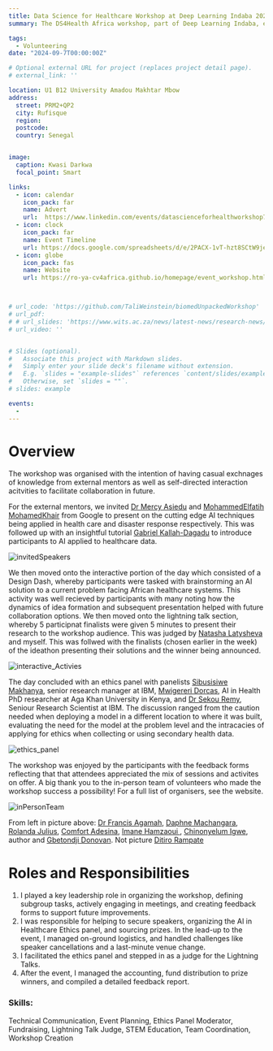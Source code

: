 ```yaml
---
title: Data Science for Healthcare Workshop at Deep Learning Indaba 2024
summary: The DS4Health Africa workshop, part of Deep Learning Indaba, explores deep learning's role in transforming African healthcare through collaboration and knowledge exchange. 

tags:
  - Volunteering
date: "2024-09-7T00:00:00Z"

# Optional external URL for project (replaces project detail page).
# external_link: ''

location: U1 B12 University Amadou Makhtar Mbow
address:
  street: PRM2+QP2
  city: Rufisque
  region: 
  postcode:
  country: Senegal


image:
  caption: Kwasi Darkwa
  focal_point: Smart

links:
  - icon: calendar
    icon_pack: far
    name: Advert
    url:  https://www.linkedin.com/events/datascienceforhealthworkshop7237104016520806401/comments/
  - icon: clock
    icon_pack: far
    name: Event Timeline
    url: https://docs.google.com/spreadsheets/d/e/2PACX-1vT-hzt8SCtW9jefQaRqrlbqQmRYtNz1ITH0pX2SVNduiWumZ-l5aS8LLc_BvSEvPrfW3Dk4M041Q4CM/pubhtml?gid=2136432519&single=true
  - icon: globe
    icon_pack: fas
    name: Website
    url: https://ro-ya-cv4africa.github.io/homepage/event_workshop.html



# url_code: 'https://github.com/TaliWeinstein/biomedUnpackedWorkshop'
# url_pdf: 
# # url_slides: 'https://www.wits.ac.za/news/latest-news/research-news/2021/2021-11/eie-open-day-2021.html'
# url_video: ''


# Slides (optional).
#   Associate this project with Markdown slides.
#   Simply enter your slide deck's filename without extension.
#   E.g. `slides = "example-slides"` references `content/slides/example-slides.md`.
#   Otherwise, set `slides = ""`.
# slides: example

events:
  - 
---
```



# Overview

The workshop was organised with the intention of having casual exchnages of knowledge from external mentors as well as self-directed interaction acitvities to facilitate collaboration in future. 

For the external mentors, we invited [Dr Mercy Asiedu](https://www.linkedin.com/in/mercy-n-asiedu/) and [MohammedElfatih MohamedKhair](https://www.linkedin.com/in/mohammedelfatih-mohamedkhair-0b29b4169/) from Google to present on the cutting edge AI techniques being applied in health care and disaster response respectively. This was followed up with an insightful tutorial [Gabriel Kallah-Dagadu](https://scholar.google.com/citations?user=tjlP04EAAAAJ&hl=en) to introduce participants to AI applied to healthcare data. 


![invitedSpeakers](invitedSpeakers.png)

We then moved onto the interactive portion of the day which consisted of a Design Dash, whereby participants were tasked with brainstorming an AI solution to a current problem facing African healthcare systems. This activity was well recieved by participants with many noting how the dynamics of idea formation and subsequent presentation helped with future collaboration options. We then moved onto the lightning talk section, whereby 5 participnat finalists were given 5 minutes to present their research to the workshop audience. This was judged by [Natasha Latysheva](https://www.linkedin.com/in/nslatysheva/) and myself. This was follwed with the finalists (chosen earlier in the week) of the ideathon presenting their solutions and the winner being announced. 


![interactive_Activies](interactive_Activities.jng)


The day concluded with an ethics panel with panelists [Sibusisiwe Makhanya](https://www.linkedin.com/in/sibusisiwe-khuluse-makhanya/), senior research manager at IBM, [Mwigereri Dorcas](https://www.linkedin.com/in/mwigereri-dorcas-497b51b4/), AI in Health PhD researcher at Aga Khan University in Kenya, and [Dr Sekou Remy](https://www.linkedin.com/in/sekoulremy/), Seniour Research Scientist at IBM. The discussion ranged from the caution needed when deploying a model in a different location to where it was built, evaluating the need for the model at the problem level and the intracacies of applying for ethics when collecting or using secondary health data. 


![ethics_panel](ethics_panel.png)


The workshop was enjoyed by the participants with the feedback forms reflecting that that attendees appreciated the mix of sessions and activites on offer. A big thank you to the in-person team of volunteers who made the workshop success a possibility! For a full list of organisers, see the website. 

![inPersonTeam](inPersonTeam.png)


From left in picture above: 
[Dr Francis Agamah](https://www.linkedin.com/in/francis-agamah-3a5762115/), [Daphne Machangara](https://www.linkedin.com/in/daphne-machangara-a5688a112/), [Rolanda Julius](https://www.linkedin.com/in/rolanda-julius-388a1b214/), [Comfort Adesina](https://www.linkedin.com/in/comfort-adesina-77808b233/), [Imane Hamzaoui ](https://www.linkedin.com/in/imane-hamzaoui-667514199/), [Chinonyelum Igwe](https://www.linkedin.com/in/chinonyelum-igwe/), author and [Gbetondji Donovan](https://www.linkedin.com/in/gbetondji-dovonon/). Not picture [Ditiro Rampate](https://www.linkedin.com/in/ditiro-rampate-46a999a4/)

# Roles and Responsibilities
1. I played a key leadership role in organizing the workshop, defining subgroup tasks, actively engaging in meetings, and creating feedback forms to support future improvements. 
2. I was responsible for helping to secure speakers, organizing the AI in Healthcare Ethics panel, and sourcing prizes. In the lead-up to the event, I managed on-ground logistics, and handled challenges like speaker cancellations and a last-minute venue change. 
3. I facilitated the ethics panel and stepped in as a judge for the Lightning Talks. 
4. After the event, I managed the accounting, fund distribution to prize winners, and compiled a detailed feedback report. 

### Skills: 
Technical Communication, Event Planning, Ethics Panel Moderator, Fundraising, Lightning Talk Judge, STEM Education, Team Coordination, Workshop Creation